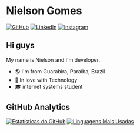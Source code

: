 # Nielson Gomes

[![GitHub](https://img.shields.io/badge/GitHub-100000?style=for-the-badge&logo=github&logoColor=white)](https://github.com/nielsongomesdev) [![LinkedIn](https://img.shields.io/badge/LinkedIn-0A66C2?style=for-the-badge&logo=linkedin&logoColor=white)](https://www.linkedin.com/in/[seu-perfil-linkedin]) [![Instagram](https://img.shields.io/badge/Instagram-E4405F?style=for-the-badge&logo=instagram&logoColor=white)](https://www.instagram.com/https://www.instagram.com/niel_songomes/)

## Hi guys

My name is Nielson and I'm developer.

* 🌎 I'm from Guarabira, Paraíba, Brazil
* 💙 In love with Technology
* 🎓 internet systems student

## GitHub Analytics

[![Estatísticas do GitHub](https://github-readme-stats.vercel.app/api?username=[seu-nome-de-usuario]&show_icons=true&theme=dark)](https://github.com/[seu-nome-de-usuario])
[![Linguagens Mais Usadas](https://github-readme-stats.vercel.app/api/top-langs/?username=[seu-nome-de-usuario]&layout=compact&theme=dark)](https://github.com/[seu-nome-de-usuario])
